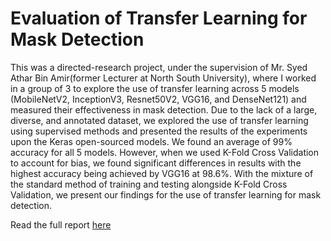 # Evaluation of Transfer Learning for Mask Detection

This was a directed-research project, under the supervision of Mr. Syed Athar Bin Amir(former Lecturer at North South University), where I worked in a group of 3 to explore the use of transfer learning across 5 models (MobileNetV2, InceptionV3, Resnet50V2, VGG16, and DenseNet121) and measured their effectiveness in mask detection. Due to the lack of a large, diverse, and annotated dataset, we explored the use of transfer learning using supervised methods and presented the results of the experiments upon the Keras open-sourced models. We found an average of 99% accuracy for all 5 models. However, when we used K-Fold Cross Validation to account for bias, we found significant differences in results with the highest accuracy being achieved by VGG16 at 98.6%. With the mixture of the standard method of training and testing alongside K-Fold Cross Validation, we present our findings for the use of transfer learning for mask detection.

Read the full report [here](https://drive.google.com/file/d/14QgY8J5S3f8tffhAKMX9avv5KxoKTp6M/view?usp=sharing)

